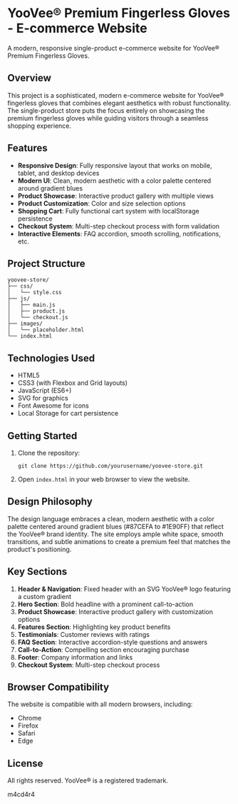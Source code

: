 # YooVee® Premium Fingerless Gloves - E-commerce Website

A modern, responsive single-product e-commerce website for YooVee® Premium Fingerless Gloves.

## Overview

This project is a sophisticated, modern e-commerce website for YooVee® fingerless gloves that combines elegant aesthetics with robust functionality. The single-product store puts the focus entirely on showcasing the premium fingerless gloves while guiding visitors through a seamless shopping experience.

## Features

- **Responsive Design**: Fully responsive layout that works on mobile, tablet, and desktop devices
- **Modern UI**: Clean, modern aesthetic with a color palette centered around gradient blues
- **Product Showcase**: Interactive product gallery with multiple views
- **Product Customization**: Color and size selection options
- **Shopping Cart**: Fully functional cart system with localStorage persistence
- **Checkout System**: Multi-step checkout process with form validation
- **Interactive Elements**: FAQ accordion, smooth scrolling, notifications, etc.

## Project Structure

```
yoovee-store/
├── css/
│   └── style.css
├── js/
│   ├── main.js
│   ├── product.js
│   └── checkout.js
├── images/
│   └── placeholder.html
└── index.html
```

## Technologies Used

- HTML5
- CSS3 (with Flexbox and Grid layouts)
- JavaScript (ES6+)
- SVG for graphics
- Font Awesome for icons
- Local Storage for cart persistence

## Getting Started

1. Clone the repository:
   ```
   git clone https://github.com/yourusername/yoovee-store.git
   ```

2. Open `index.html` in your web browser to view the website.

## Design Philosophy

The design language embraces a clean, modern aesthetic with a color palette centered around gradient blues (#87CEFA to #1E90FF) that reflect the YooVee® brand identity. The site employs ample white space, smooth transitions, and subtle animations to create a premium feel that matches the product's positioning.

## Key Sections

1. **Header & Navigation**: Fixed header with an SVG YooVee® logo featuring a custom gradient
2. **Hero Section**: Bold headline with a prominent call-to-action
3. **Product Showcase**: Interactive product gallery with customization options
4. **Features Section**: Highlighting key product benefits
5. **Testimonials**: Customer reviews with ratings
6. **FAQ Section**: Interactive accordion-style questions and answers
7. **Call-to-Action**: Compelling section encouraging purchase
8. **Footer**: Company information and links
9. **Checkout System**: Multi-step checkout process

## Browser Compatibility

The website is compatible with all modern browsers, including:
- Chrome
- Firefox
- Safari
- Edge

## License

All rights reserved. YooVee® is a registered trademark.

m4cd4r4
